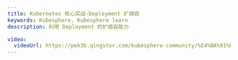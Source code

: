 ```yaml
---
title: Kubernetes 核心实战-Deployment 扩缩容
keywords: Kubesphere, Kubesphere learn
description: 利用 Deployment 的扩缩容能力

video:
  videoUrl: https://pek3b.qingstor.com/kubesphere-community/%E4%BA%91%E5%8E%9F%E7%94%9F%E5%AE%9E%E6%88%98/49%E3%80%81Kubernetes-%E6%A0%B8%E5%BF%83%E5%AE%9E%E6%88%98-%E5%B7%A5%E4%BD%9C%E8%B4%9F%E8%BD%BD-Deployment%E6%89%A9%E7%BC%A9%E5%AE%B9%E8%83%BD%E5%8A%9B.mp4
---
```

